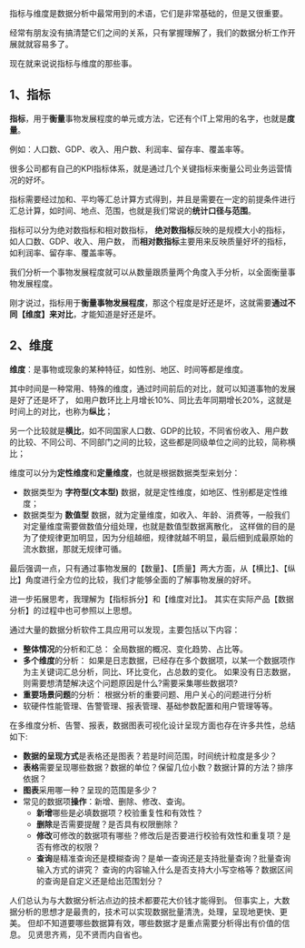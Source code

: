 指标与维度是数据分析中最常用到的术语，它们是非常基础的，但是又很重要。

经常有朋友没有搞清楚它们之间的关系，只有掌握理解了，我们的数据分析工作开展就就容易多了。

现在就来说说指标与维度的那些事。

## 1、指标
**指标**，用于**衡量**事物发展程度的单元或方法，它还有个IT上常用的名字，也就是**度量**。

例如：人口数、GDP、收入、用户数、利润率、留存率、覆盖率等。

很多公司都有自己的KPI指标体系，就是通过几个关键指标来衡量公司业务运营情况的好坏。

指标需要经过加和、平均等汇总计算方式得到，并且是需要在一定的前提条件进行汇总计算，如时间、地点、范围，也就是我们常说的**统计口径与范围**。

指标可以分为绝对数指标和相对数指标，
**绝对数指标**反映的是规模大小的指标，如人口数、GDP、收入、用户数，
而**相对数指标**主要用来反映质量好坏的指标，如利润率、留存率、覆盖率等。

我们分析一个事物发展程度就可以从数量跟质量两个角度入手分析，以全面衡量事物发展程度。

刚才说过，指标用于**衡量事物发展程度**，那这个程度是好还是坏，这就需要**通过不同【维度】来对比**，才能知道是好还是坏。

## 2、维度
**维度**：是事物或现象的某种特征，如性别、地区、时间等都是维度。

其中时间是一种常用、特殊的维度，通过时间前后的对比，就可以知道事物的发展是好了还是坏了，
如用户数环比上月增长10%、同比去年同期增长20%，这就是时间上的对比，也称为**纵比**；

另一个比较就是**横比**，如不同国家人口数、GDP的比较，不同省份收入、用户数的比较、不同公司、不同部门之间的比较，这些都是同级单位之间的比较，简称横比；

维度可以分为**定性维度**和**定量维度**，也就是根据数据类型来划分：
- 数据类型为 **字符型(文本型)** 数据，就是定性维度，如地区、性别都是定性维度；
- 数据类型为 **数值型** 数据，就为定量维度，如收入、年龄、消费等，一般我们对定量维度需要做数值分组处理，也就是数值型数据离散化，
  这样做的目的是为了使规律更加明显，因为分组越细，规律就越不明显，最后细到成最原始的流水数据，那就无规律可循。

最后强调一点，只有通过事物发展的【数量】、【质量】两大方面，从【横比】、【纵比】角度进行全方位的比较，我们才能够全面的了解事物发展的好坏。

进一步拓展思考，我理解为【指标拆分】和【维度对比】。 
其实在实际产品【数据分析】的过程中也可参照以上思想。 

通过大量的数据分析软件工具应用可以发现，主要包括以下内容：
- **整体情况**的分析和汇总：
    全局数据的概况、变化趋势、占比等。
- **多个维度**的分析：
    如果是日志数据，已经存在多个数据项，以某一个数据项作为主关键词汇总分析，同比、环比变化，占总数的变化。
    如果没有日志数据，则需要想清楚解决这个问题原因是什么?需要采集哪些数据项?
- **重要场景问题**的分析：
    根据分析的重要问题、用户关心的问题进行分析
- 软硬件性能管理、告警管理、报表管理、基础参数配置和用户管理等等。

在多维度分析、告警、报表，数据图表可视化设计呈现方面也存在许多共性，总结如下:
- **数据的呈现方式**是表格还是图表？若是时间范围，时间统计粒度是多少？
- **表格**需要呈现哪些数据？数据的单位？保留几位小数？数据计算的方法？排序依据？
- **图表**采用哪一种？呈现的范围是多少？
- 常见的数据项**操作**：新增、删除、修改、查询。
  - **新增**哪些是必填数据项？校验重复性和有效性？
  - **删除**是否需要提醒？是否具有权限删除？
  - **修改**可修改的数据项有哪些？修改后是否要进行校验有效性和重复项？是否有修改的权限？
  - **查询**是精准查询还是模糊查询？是单一查询还是支持批量查询？批量查询输入方式的讲究？
    查询的内容输入什么是否支持大小写空格等？数据区间的查询是自定义还是给出范围划分？

人们总认为与大数据分析沾点边的技术都要花大价钱才能得到。
但事实上，大数据分析的思想才是最贵的，技术可以实现数据批量清洗，处理，呈现地更快、更美。
但却不知道要哪些数据算有效，哪些数据才是重点需要分析得出有价值的信息。
见贤思齐焉，见不贤而内自省也。
